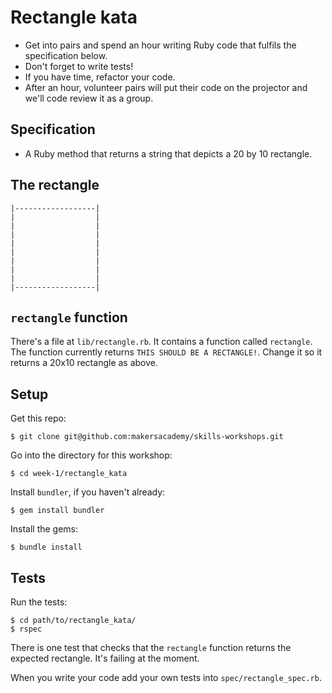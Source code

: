 # Rectangle kata

* Get into pairs and spend an hour writing Ruby code that fulfils the specification below.
* Don't forget to write tests!
* If you have time, refactor your code.
* After an hour, volunteer pairs will put their code on the projector and we'll code review it as a group.

## Specification

* A Ruby method that returns a string that depicts a 20 by 10 rectangle.

## The rectangle

```
|------------------|
|                  |
|                  |
|                  |
|                  |
|                  |
|                  |
|                  |
|                  |
|------------------|
```

## `rectangle` function

There's a file at `lib/rectangle.rb`.  It contains a function called `rectangle`.  The function currently returns `THIS SHOULD BE A RECTANGLE!`.  Change it so it returns a 20x10 rectangle as above.

## Setup

Get this repo:

    $ git clone git@github.com:makersacademy/skills-workshops.git

Go into the directory for this workshop:

    $ cd week-1/rectangle_kata

Install `bundler`, if you haven't already:

    $ gem install bundler

Install the gems:

    $ bundle install

## Tests

Run the tests:

    $ cd path/to/rectangle_kata/
    $ rspec

There is one test that checks that the `rectangle` function returns the expected rectangle.  It's failing at the moment.

When you write your code add your own tests into `spec/rectangle_spec.rb`.
